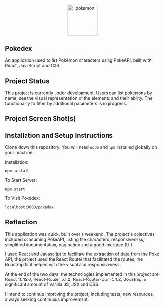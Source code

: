 <p align="center">
    <img width="100" src="https://f0.pngfuel.com/png/773/168/pokemon-pikachu-illustration-png-clip-art.png" alt="pokemon">
</p>

## Pokedex

An application used to list Pokémon characters using PokéAPI, built with React, JavaScript and CSS.

## Project Status

This project is currently under development. Users can list pokemons by name, see the visual representation of the elements and their ability. The functionality to filter by additional parameters is in progress.

## Project Screen Shot(s)


## Installation and Setup Instructions

Clone down this repository. You will need `node` and `npm` installed globally on your machine.

Installation:

`npm install`

To Start Server:

`npm start`

To Visit Pokédex:

`localhost:3000/pokedex`

## Reflection

This application was quick, built over a weekend. The project's objectives included consuming PokéAPI, listing the characters, responsiveness, simplified documentation, pagination and a good interface (UI).

I used React and Javascript to facilitate the extraction of data from the Poké API, the project used the React Router that facilitated the routes, the Boostrap that helped with the visual and responsiveness.

At the end of the two days, the technologies implemented in this project are React 16.12.0, React-Router 5.1.2, React-Router-Dom 5.1.2, Boostrap, a significant amount of Vanilla JS, JSX and CSS.

I intend to continue improving the project, including tests, new resources, always seeking continuous improvement.
